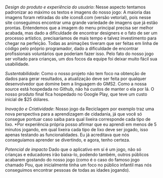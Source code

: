 _Design do produto e experiência do usuário_:
	Nesse aspecto tentamos padronizar ao máximo os textos e imagens do nosso jogo:
		A maioria das imagens foram retiradas do site icons8.com (versão vetorial), pois nesse site conseguimos encontrar uma grande variedade de imagens que já estão prontas.
		Entendemos que a imagem do menu principal precisa ser melhor acabada, mas dado a dificuldade de encontrar designers e o fato de ser um processo artístico, precisaríamos de mais tempo e talvez investimento para chegar na perfeição.
		Todas as animações tiveram que ser feitas em linha de código pelo próprio programador, dado a dificuldade de encontrar profissionais voluntários que poderiam fazer isso.
		Pelo fato do nosso jogo ser voltado para crianças, um dos focos da equipe foi deixar muito fácil sua usabilidade.

_Sustentabilidade_:
	Como o nosso projeto não tem foco na obtenção de dados para gerar resultados, a atualização deve ser feita por qualquer desenvolvedor que domine bem a linguagem do GMS2.
	Como a nossa source está hospedada no Github, não há custos de manter o ela por lá.
	O nosso produto final fica hospedado no Google Play, que teve um custo inicial de $25 dólares.

_Inovação e Criatividade_:
	Nosso jogo da Reciclagem por exemplo traz uma nova perspectiva para a aprendizagem de cidadania, já que você só consegue pontuar caso saiba para qual lixeira corresponde cada tipo de lixo.
	*Por experiência própria posso afirmar que eu aprendi em menos de 5 minutos jogando, em qual lixeira cada tipo de lixo deve ser jogado, isso apenas testando as funcionalidades. Eu já acreditava que nós conseguíamos aprender se divertindo, e agora, tenho certeza.


_Potencial de impacto_
	Dado que o aplicativo em sí é um jogo, não só crianças e educadores irão baixa-lo, podendo também, outros públicos acabarem gostando do nosso jogo (como é o caso do famoso jogo chamado Pou, que inicialmente tinha um foco no público infantil mas nós conseguimos encontrar pessoas de todas as idades jogando).